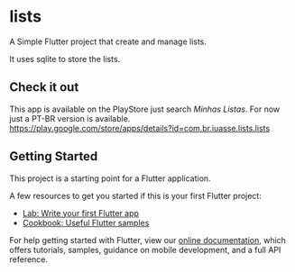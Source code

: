 # lists

A Simple Flutter project that create and manage lists.

It uses sqlite to store the lists.

## Check it out

This app is available on the PlayStore just search *Minhas Listas*. For now just a PT-BR version is available. 
https://play.google.com/store/apps/details?id=com.br.iuasse.lists.lists

## Getting Started

This project is a starting point for a Flutter application.

A few resources to get you started if this is your first Flutter project:

- [Lab: Write your first Flutter app](https://flutter.dev/docs/get-started/codelab)
- [Cookbook: Useful Flutter samples](https://flutter.dev/docs/cookbook)

For help getting started with Flutter, view our
[online documentation](https://flutter.dev/docs), which offers tutorials,
samples, guidance on mobile development, and a full API reference.
